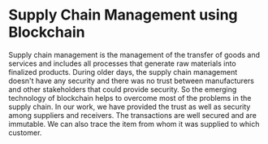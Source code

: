 # Supply Chain Management using Blockchain

Supply chain management is the management of the transfer of goods and services and includes all processes that generate raw materials into finalized products. During older days, the supply chain management doesn't have any security and there was no trust between manufacturers and other stakeholders that could provide security. So the emerging technology of blockchain helps to overcome most of the problems in the supply chain. In our work, we have provided the trust as well as security among suppliers and receivers. The transactions are well secured and are immutable. We can also trace the item from whom it was supplied to which customer.
